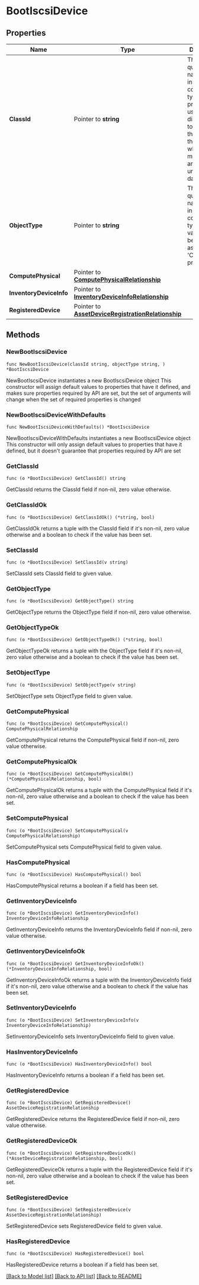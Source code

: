 # BootIscsiDevice

## Properties

Name | Type | Description | Notes
------------ | ------------- | ------------- | -------------
**ClassId** | Pointer to **string** | The fully-qualified name of the instantiated, concrete type. This property is used as a discriminator to identify the type of the payload when marshaling and unmarshaling data. | [default to "boot.IscsiDevice"]
**ObjectType** | Pointer to **string** | The fully-qualified name of the instantiated, concrete type. The value should be the same as the &#39;ClassId&#39; property. | [default to "boot.IscsiDevice"]
**ComputePhysical** | Pointer to [**ComputePhysicalRelationship**](compute.Physical.Relationship.md) |  | [optional] 
**InventoryDeviceInfo** | Pointer to [**InventoryDeviceInfoRelationship**](inventory.DeviceInfo.Relationship.md) |  | [optional] 
**RegisteredDevice** | Pointer to [**AssetDeviceRegistrationRelationship**](asset.DeviceRegistration.Relationship.md) |  | [optional] 

## Methods

### NewBootIscsiDevice

`func NewBootIscsiDevice(classId string, objectType string, ) *BootIscsiDevice`

NewBootIscsiDevice instantiates a new BootIscsiDevice object
This constructor will assign default values to properties that have it defined,
and makes sure properties required by API are set, but the set of arguments
will change when the set of required properties is changed

### NewBootIscsiDeviceWithDefaults

`func NewBootIscsiDeviceWithDefaults() *BootIscsiDevice`

NewBootIscsiDeviceWithDefaults instantiates a new BootIscsiDevice object
This constructor will only assign default values to properties that have it defined,
but it doesn't guarantee that properties required by API are set

### GetClassId

`func (o *BootIscsiDevice) GetClassId() string`

GetClassId returns the ClassId field if non-nil, zero value otherwise.

### GetClassIdOk

`func (o *BootIscsiDevice) GetClassIdOk() (*string, bool)`

GetClassIdOk returns a tuple with the ClassId field if it's non-nil, zero value otherwise
and a boolean to check if the value has been set.

### SetClassId

`func (o *BootIscsiDevice) SetClassId(v string)`

SetClassId sets ClassId field to given value.


### GetObjectType

`func (o *BootIscsiDevice) GetObjectType() string`

GetObjectType returns the ObjectType field if non-nil, zero value otherwise.

### GetObjectTypeOk

`func (o *BootIscsiDevice) GetObjectTypeOk() (*string, bool)`

GetObjectTypeOk returns a tuple with the ObjectType field if it's non-nil, zero value otherwise
and a boolean to check if the value has been set.

### SetObjectType

`func (o *BootIscsiDevice) SetObjectType(v string)`

SetObjectType sets ObjectType field to given value.


### GetComputePhysical

`func (o *BootIscsiDevice) GetComputePhysical() ComputePhysicalRelationship`

GetComputePhysical returns the ComputePhysical field if non-nil, zero value otherwise.

### GetComputePhysicalOk

`func (o *BootIscsiDevice) GetComputePhysicalOk() (*ComputePhysicalRelationship, bool)`

GetComputePhysicalOk returns a tuple with the ComputePhysical field if it's non-nil, zero value otherwise
and a boolean to check if the value has been set.

### SetComputePhysical

`func (o *BootIscsiDevice) SetComputePhysical(v ComputePhysicalRelationship)`

SetComputePhysical sets ComputePhysical field to given value.

### HasComputePhysical

`func (o *BootIscsiDevice) HasComputePhysical() bool`

HasComputePhysical returns a boolean if a field has been set.

### GetInventoryDeviceInfo

`func (o *BootIscsiDevice) GetInventoryDeviceInfo() InventoryDeviceInfoRelationship`

GetInventoryDeviceInfo returns the InventoryDeviceInfo field if non-nil, zero value otherwise.

### GetInventoryDeviceInfoOk

`func (o *BootIscsiDevice) GetInventoryDeviceInfoOk() (*InventoryDeviceInfoRelationship, bool)`

GetInventoryDeviceInfoOk returns a tuple with the InventoryDeviceInfo field if it's non-nil, zero value otherwise
and a boolean to check if the value has been set.

### SetInventoryDeviceInfo

`func (o *BootIscsiDevice) SetInventoryDeviceInfo(v InventoryDeviceInfoRelationship)`

SetInventoryDeviceInfo sets InventoryDeviceInfo field to given value.

### HasInventoryDeviceInfo

`func (o *BootIscsiDevice) HasInventoryDeviceInfo() bool`

HasInventoryDeviceInfo returns a boolean if a field has been set.

### GetRegisteredDevice

`func (o *BootIscsiDevice) GetRegisteredDevice() AssetDeviceRegistrationRelationship`

GetRegisteredDevice returns the RegisteredDevice field if non-nil, zero value otherwise.

### GetRegisteredDeviceOk

`func (o *BootIscsiDevice) GetRegisteredDeviceOk() (*AssetDeviceRegistrationRelationship, bool)`

GetRegisteredDeviceOk returns a tuple with the RegisteredDevice field if it's non-nil, zero value otherwise
and a boolean to check if the value has been set.

### SetRegisteredDevice

`func (o *BootIscsiDevice) SetRegisteredDevice(v AssetDeviceRegistrationRelationship)`

SetRegisteredDevice sets RegisteredDevice field to given value.

### HasRegisteredDevice

`func (o *BootIscsiDevice) HasRegisteredDevice() bool`

HasRegisteredDevice returns a boolean if a field has been set.


[[Back to Model list]](../README.md#documentation-for-models) [[Back to API list]](../README.md#documentation-for-api-endpoints) [[Back to README]](../README.md)


